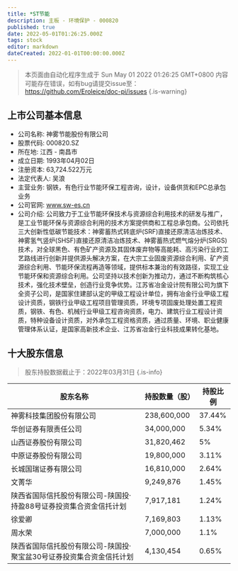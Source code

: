 ```yaml
---
title: *ST节能
description: 主板 - 环境保护 - 000820
published: true
date: 2022-05-01T01:26:25.000Z
tags: stock
editor: markdown
dateCreated: 2022-01-01T00:00:00.000Z
---
```


> 本页面由自动化程序生成于 Sun May 01 2022 01:26:25 GMT+0800
> 内容可能存在错误，如有bug请提交issue至：https://github.com/Eroleice/doc-pi/issues
{.is-warning}

## 上市公司基本信息
- 公司名称: 神雾节能股份有限公司
- 股票代码: 000820.SZ
- 所在地: 江西 - 南昌市
- 成立日期: 1993年04月02日
- 注册资本: 63,724.522万元
- 法定代表人: 吴浪
- 主营业务: 钢铁，有色行业节能环保工程咨询，设计，设备供货和EPC总承包业务
- 公司官网: www.sw-es.cn
- 公司介绍: 公司致力于工业节能环保技术与资源综合利用技术的研发与推广，是工业节能环保与资源综合利用的技术方案提供商和工程总承包商。公司依托三大创新性低碳节能技术：神雾蓄热式转底炉(SRF)直接还原清洁冶炼技术、神雾氢气竖炉(SHSF)直接还原清洁冶炼技术、神雾蓄热式燃气熔分炉(SRGS)技术，对全球黑色、有色矿产资源及其固体废弃物等高能耗、高污染行业的工艺路线进行创新并提供源头解决方案，在大宗工业固废资源综合利用、矿产资源综合利用、节能环保流程再造等领域，提供标本兼治的有效路径，实现工业节能环保和资源综合利用。公司坚持以技术创新为推动力，通过不断构筑核心技术，强化技术壁垒，创造行业竞争优势。江苏省冶金设计院有限公司为旗下全资子公司，是国家住建部认定的甲级工程设计单位，拥有冶金行业甲级工程设计资质，钢铁行业甲级工程项目管理资质，环境专项固废处理处置工程资质，钢铁、有色、机械行业甲级工程咨询资质，电力、建筑行业工程设计资质，特种设备设计资质，对外承包工程资格资质，通过质量、环境、职业健康管理体系认证，是国家高新技术企业、江苏省冶金行业科技成果转化基地。


## 十大股东信息
> 股东持股数据截止于：2022年03月31日
{.is-info}

| 股东名称 | 持股数量（股） | 持股比例 |
| --- | --- | --- |
| 神雾科技集团股份有限公司 | 238,600,000 | 37.44% |
| 华创证券有限责任公司 | 34,000,000 | 5.34% |
| 山西证券股份有限公司 | 31,820,462 | 5% |
| 中原证券股份有限公司 | 19,800,000 | 3.11% |
| 长城国瑞证券有限公司 | 16,810,000 | 2.64% |
| 文菁华 | 9,249,876 | 1.45% |
| 陕西省国际信托股份有限公司-陕国投·持盈88号证券投资集合资金信托计划 | 7,917,181 | 1.24% |
| 徐爱卿 | 7,169,803 | 1.13% |
| 周水荣 | 7,000,000 | 1.1% |
| 陕西省国际信托股份有限公司-陕国投·聚宝盆30号证券投资集合资金信托计划 | 4,130,454 | 0.65% |




